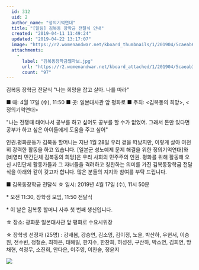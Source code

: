```yaml
---
  id: 312
  uid: 2
  author_name: "정의기억연대"
  title: "[알림] 김복동 장학금 전달식 안내"
  created: "2019-04-11 11:49:24"
  updated: "2019-04-22 13:17:07"
  image: "https://r2.womenandwar.net/kboard_thumbnails/1/201904/5caeab663bd2c9149266.jpg"
  attachments: 
    - 
      label: "김복동장학금웹자보.jpg"
      url: "https://r2.womenandwar.net/kboard_attached/1/201904/5caeab349876e7483908.jpg"
      count: "97"
---
```

김복동 장학금 전달식 "나는 희망을 잡고 살아. 나를 따라"

■ 때: 4월 17일 (수), 11:50
■ 곳: 일본대사관 앞 평화로
■ 주최: <김복동의 희망>, <정의기억연대> 

"나는 전쟁때 태어나서 공부를 하고 싶어도 공부를 할 수가 없었어. 그래서 돈만 있다면 공부가 하고 싶은 아이들에게 도움을 주고 싶어" 

인권.평화운동가 김복동 할머니는 지난 1월 28일 우리 곁을 떠났지만, 이렇게 살아 여전히 강력한 활동을 하고 있습니다. \[일본군 성노예제 문제 해결을 위한 정의기억연대\]와 \[비영리 민간단체 김복동의 희망\]은 우리 사회의 민주주의 인권. 평화를 위해 활동해 오신 시민단체 활동가들과 그 자녀들을 격려하고 칭찬하는 의미를 가진 김복동장학금 전달식을 아래와 같이 갖고자 합니다. 많은 분들의 지지와 참여를 부탁 드립니다.


■ 김복동장학금 전달식
☆ 일시: 2019년 4월 17일 (수), 11시 50분

 \* 오전 11:30, 장학생 모임, 11:50 전달식

 \* 이 날은 김복동 할머니 사후 첫 번째 생신입니다.

☆ 장소: 광화문 일본대사관 앞 평화로 수요시위장

☆ 장학생 선정자 (25명) 
: 강새봄, 강승연, 김소영, 김이정, 노을, 박산하, 우현서, 이승원, 전수빈, 정철순, 최하은, 태해밀, 한지수, 한찬희, 허성진, 구산하, 박소연, 김희연, 방채현, 석정무, 소진희, 안다은, 이주영, 이찬슬, 정윤지 

![](https://r2.womenandwar.net/kboard_attached/1/201904/5caeab4f770f27559177.jpg)
